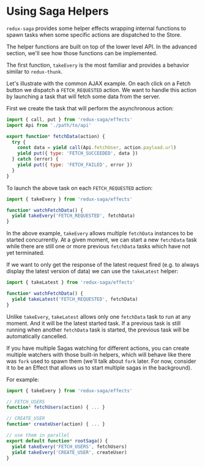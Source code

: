 # Using Saga Helpers

`redux-saga` provides some helper effects wrapping internal functions to spawn tasks when some specific actions are dispatched to the Store.

The helper functions are built on top of the lower level API. In the advanced section, we'll see how those functions can be implemented.

The first function, `takeEvery` is the most familiar and provides a behavior similar to `redux-thunk`.

Let's illustrate with the common AJAX example. On each click on a Fetch button we dispatch a `FETCH_REQUESTED` action. We want to handle this action by launching a task that will fetch some data from the server.

First we create the task that will perform the asynchronous action:

```javascript
import { call, put } from 'redux-saga/effects'
import Api from './path/to/api'

export function* fetchData(action) {
  try {
    const data = yield call(Api.fetchUser, action.payload.url)
    yield put({ type: 'FETCH_SUCCEEDED', data })
  } catch (error) {
    yield put({ type: 'FETCH_FAILED', error })
  }
}
```

To launch the above task on each `FETCH_REQUESTED` action:

```javascript
import { takeEvery } from 'redux-saga/effects'

function* watchFetchData() {
  yield takeEvery('FETCH_REQUESTED', fetchData)
}
```

In the above example, `takeEvery` allows multiple `fetchData` instances to be started concurrently. At a given moment, we can start a new `fetchData` task while there are still one or more previous `fetchData` tasks which have not yet terminated.

If we want to only get the response of the latest request fired (e.g. to always display the latest version of data) we can use the `takeLatest` helper:

```javascript
import { takeLatest } from 'redux-saga/effects'

function* watchFetchData() {
  yield takeLatest('FETCH_REQUESTED', fetchData)
}
```

Unlike `takeEvery`, `takeLatest` allows only one `fetchData` task to run at any moment. And it will be the latest started task. If a previous task is still running when another `fetchData` task is started, the previous task will be automatically cancelled.

If you have multiple Sagas watching for different actions, you can create multiple watchers with those built-in helpers, which will behave like there was `fork` used to spawn them (we'll talk about `fork` later. For now, consider it to be an Effect that allows us to start multiple sagas in the background).

For example:

```javascript
import { takeEvery } from 'redux-saga/effects'

// FETCH_USERS
function* fetchUsers(action) { ... }

// CREATE_USER
function* createUser(action) { ... }

// use them in parallel
export default function* rootSaga() {
  yield takeEvery('FETCH_USERS', fetchUsers)
  yield takeEvery('CREATE_USER', createUser)
}
```
